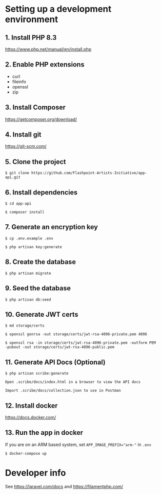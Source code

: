 # Setting up a development environment

## 1. Install PHP 8.3

https://www.php.net/manual/en/install.php

## 2. Enable PHP extensions
- curl
- fileinfo
- openssl
- zip

## 3. Install Composer

https://getcomposer.org/download/

## 4. Install git

https://git-scm.com/

## 5. Clone the project

    $ git clone https://github.com/Flashpoint-Artists-Initiative/app-api.git

## 6. Install dependencies
    
    $ cd app-api
    
    $ composer install

## 7. Generate an encryption key

    $ cp .env.example .env

    $ php artisan key:generate

## 8. Create the database

    $ php artisan migrate

## 9. Seed the database

    $ php artisan db:seed

## 10. Generate JWT certs

    $ md storage/certs

    $ openssl genrsa -out storage/certs/jwt-rsa-4096-private.pem 4096

    $ openssl rsa -in storage/certs/jwt-rsa-4096-private.pem -outform PEM -pubout -out storage/certs/jwt-rsa-4096-public.pem

## 11. Generate API Docs (Optional)

    $ php artisan scribe:generate

    Open .scribe/docs/index.html in a browser to view the API docs

    Import .scribe/docs/collection.json to use in Postman

## 12. Install docker

https://docs.docker.com/

## 13. Run the app in docker
If you are on an ARM based system, set `APP_IMAGE_PREFIX="arm-"` in `.env`

    $ docker-compose up

# Developer info

See https://laravel.com/docs and https://filamentphp.com/

